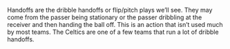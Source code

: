 Handoffs are the dribble handoffs or flip/pitch plays we’ll see. They may come from the passer being stationary or the passer dribbling at the receiver and then handing the ball off. This is an action that isn’t used much by most teams. The Celtics are one of a few teams that run a lot of dribble handoffs.